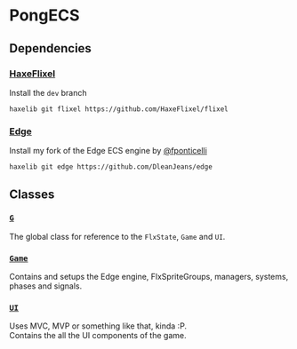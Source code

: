# PongECS

## Dependencies

### [HaxeFlixel](https://github.com/HaxeFlixel/flixel)
Install the `dev` branch
```
haxelib git flixel https://github.com/HaxeFlixel/flixel
```
### [Edge](https://github.com/fponticelli/edge)
Install my fork of the Edge ECS engine by [@fponticelli](https://github.com/fponticelli)
```
haxelib git edge https://github.com/DleanJeans/edge
```

## Classes

### [`G`](https://github.com/DleanJeans/PongECS/blob/master/source/G.hx)
The global class for reference to the `FlxState`, `Game` and `UI`.

### [`Game`](https://github.com/DleanJeans/PongECS/blob/master/source/Game.hx)
Contains and setups the Edge engine, FlxSpriteGroups, managers, systems, phases and signals.

### [`UI`](https://github.com/DleanJeans/PongECS/blob/master/source/UI.hx)
Uses MVC, MVP or something like that, kinda :P.  
Contains the all the UI components of the game.
